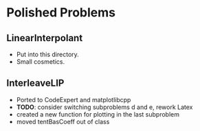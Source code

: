 # Polished Problems

## LinearInterpolant

- Put into this directory.
- Small cosmetics.

## InterleaveLIP

- Ported to CodeExpert and matplotlibcpp
- **TODO**: consider switching subproblems d and e, rework Latex
- created a new function for plotting in the last subproblem
- moved tentBasCoeff out of class